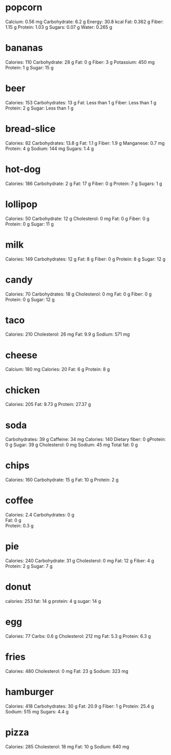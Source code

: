 # popcorn

Calcium: 0.56 mg
Carbohydrate: 6.2 g
Energy: 30.8 kcal
Fat: 0.362 g
Fiber: 1.15 g
Protein: 1.03 g
Sugars: 0.07 g
Water: 0.265 g

# bananas

Calories: 110
Carbohydrate: 28 g
Fat: 0 g
Fiber: 3 g
Potassium: 450 mg
Protein: 1 g
Sugar: 15 g

# beer

Calories: 153
Carbohydrates: 13 g
Fat: Less than 1 g
Fiber: Less than 1 g
Protein: 2 g
Sugar: Less than 1 g

# bread-slice

Calories: 82
Carbohydrates: 13.8 g
Fat: 1.1 g
Fiber: 1.9 g
Manganese: 0.7 mg
Protein: 4 g
Sodium: 144 mg
Sugars: 1.4 g

# hot-dog

Calories: 186
Carbohydrate: 2 g
Fat: 17 g
Fiber: 0 g
Protein: 7 g
Sugars: 1 g

# lollipop

Calories: 50
Carbohydrate: 12 g
Cholesterol: 0 mg
Fat: 0 g
Fiber: 0 g
Protein: 0 g
Sugar: 11 g

# milk

Calories: 149
Carbohydrates: 12 g
Fat: 8 g
Fiber: 0 g
Protein: 8 g
Sugar: 12 g

# candy

Calories: 70
Carbohydrates: 18 g
Cholesterol: 0 mg
Fat: 0 g
Fiber: 0 g
Protein: 0 g
Sugar: 12 g

# taco

Calories: 210
Cholesterol: 26 mg
Fat: 9.9 g
Sodium: 571 mg

# cheese

Calcium: 180 mg
Calories: 20
Fat: 6 g
Protein: 8 g

# chicken

Calories: 205
Fat: 9.73 g
Protein: 27.37 g

# soda

Carbohydrates:​​ 39 g
​Caffeine:​ 34 mg
​Calories:​​ 140
​Dietary fiber:​​ 0 g
​Protein:​​ 0 g
​Sugar:​ 39 g
​​Cholesterol:​​ 0 mg
​​Sodium:​​ 45 mg
​​Total fat:​​ 0 g

# chips

Calories: 160
Carbohydrate: 15 g
Fat: 10 g
Protein: 2 g

# coffee

Calories: 2.4
Carbohydrates: 0 g  
Fat: 0 g  
Protein: 0.3 g

# pie

Calories: 240
Carbohydrate: 31 g
Cholesterol: 0 mg
Fat: 12 g
Fiber: 4 g
Protein: 2 g
Sugar: 7 g

# donut

calories: 253
fat: 14 g
protein: 4 g
sugar: 14 g

# egg

Calories: 77
Carbs: 0.6 g
Cholesterol: 212 mg
Fat: 5.3 g
Protein: 6.3 g

# fries

Calories: 480
Cholesterol: 0 mg
Fat: 23 g
Sodium: 323 mg

# hamburger

Calories: 418
Carbohydrates: 30 g
Fat: 20.9 g
Fiber: 1 g
Protein: 25.4 g
Sodium: 515 mg
Sugars: 4.4 g

# pizza

Calories: 285
Cholesterol: 18 mg
Fat: 10 g
Sodium: 640 mg
